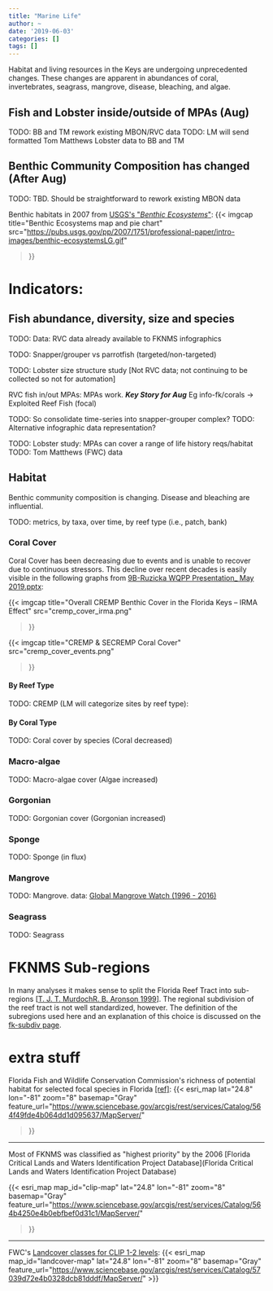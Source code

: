 ```yaml
---
title: "Marine Life"
author: ~
date: '2019-06-03'
categories: []
tags: []
---
```


Habitat and living resources in the Keys are undergoing unprecedented changes.
These changes are apparent in abundances of coral, invertebrates, seagrass, mangrove, disease, bleaching, and algae.

## Fish and Lobster inside/outside of MPAs (Aug)
TODO: BB and TM rework existing MBON/RVC data
TODO: LM will send formatted Tom Matthews Lobster data to BB and TM

## Benthic Community Composition has changed (After Aug)
TODO: TBD. Should be straightforward to rework existing MBON data

Benthic habitats in 2007 from [USGS's "*Benthic Ecosystems*"](https://pubs.usgs.gov/pp/2007/1751/professional-paper/figures/benthic-ecosystems.html):
{{< imgcap
    title="Benthic Ecosystems map and pie chart" src="https://pubs.usgs.gov/pp/2007/1751/professional-paper/intro-images/benthic-ecosystemsLG.gif"
>}}

# Indicators:
## Fish abundance, diversity, size and species
TODO: Data: RVC data already available to FKNMS infographics

TODO: Snapper/grouper vs parrotfish (targeted/non-targeted)

TODO: Lobster size structure study [Not RVC data; not continuing to be collected so not for automation]

RVC fish in/out MPAs: MPAs work. ***Key Story for Aug***
Eg info-fk/corals -> Exploited Reef Fish (focal)

TODO: So consolidate time-series into snapper-grouper complex?
TODO: Alternative infographic data representation?

TODO: Lobster study: MPAs can cover a range of life history reqs/habitat
TODO: Tom Matthews (FWC) data

## Habitat
Benthic community composition is changing.
Disease and bleaching are influential.

TODO: metrics, by taxa, over time, by reef type (i.e., patch, bank)

### Coral Cover
Coral Cover has been decreasing due to events and is unable to recover due to continuous stressors.
This decline over recent decades is easily visible in the following graphs from
[9B-Ruzicka WQPP Presentation_ May 2019.pptx](https://drive.google.com/open?id=181OYdxt0sXZYVNqz41f6m9KZQMdS2Ex0):

{{< imgcap
    title="Overall CREMP Benthic Cover in the Florida Keys – IRMA Effect" src="cremp_cover_irma.png"
>}}

{{< imgcap
    title="CREMP & SECREMP Coral Cover" src="cremp_cover_events.png"
>}}

#### By Reef Type
TODO: CREMP (LM will categorize sites by reef type):

#### By Coral Type
TODO: Coral cover by species (Coral decreased)

### Macro-algae
TODO: Macro-algae cover (Algae increased)

### Gorgonian
TODO: Gorgonian cover (Gorgonian increased)
### Sponge
TODO: Sponge (in flux)
### Mangrove
TODO: Mangrove. data: [Global Mangrove Watch (1996 - 2016)](http://data.unep-wcmc.org/datasets/4)
### Seagrass
TODO: Seagrass


# FKNMS Sub-regions
In many analyses it makes sense to split the Florida Reef Tract into sub-regions [[T. J. T. MurdochR. B. Aronson
 1999](https://link.springer.com/article/10.1007/s003380050210)].
The regional subdivision of the reef tract is not well standardized, however.
The definition of the subregions used here and an explanation of this choice is discussed on the [fk-subdiv page](fk-subidv.md).

# extra stuff

Florida Fish and Wildlife Conservation Commission's richness of potential habitat for selected focal species in Florida [[ref]](https://flcpa.databasin.org/datasets/4372d400ff8444719c86175000ed7de8):
{{< esri_map
    lat="24.8" lon="-81" zoom="8"
    basemap="Gray"
    feature_url="https://www.sciencebase.gov/arcgis/rest/services/Catalog/564f49fde4b064dd1d095637/MapServer/"
>}}

----------------------------------------------------------------------------

Most of FKNMS was classified as "highest priority" by the 2006 [Florida Critical Lands and Waters Identification Project Database](Florida Critical Lands and Waters Identification Project Database)

{{< esri_map
    map_id="clip-map"
    lat="24.8" lon="-81" zoom="8"
    basemap="Gray"
    feature_url="https://www.sciencebase.gov/arcgis/rest/services/Catalog/564b4250e4b0ebfbef0d31c1/MapServer/"
>}}

----------------------------------------------------------------------------

FWC's [Landcover classes for CLIP 1-2 levels](https://flcpa.databasin.org/datasets/4befbffb3ec0492aa890297c4b4abc33):
{{< esri_map
    map_id="landcover-map"
    lat="24.8" lon="-81" zoom="8"
    basemap="Gray"
    feature_url="https://www.sciencebase.gov/arcgis/rest/services/Catalog/57039d72e4b0328dcb81dddf/MapServer/"
    >}}
